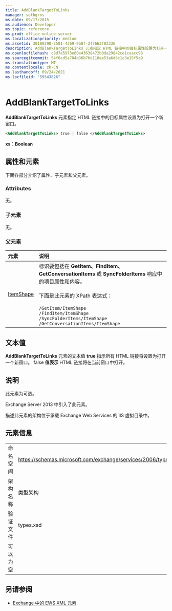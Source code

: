 ```yaml
---
title: AddBlankTargetToLinks
manager: sethgros
ms.date: 09/17/2015
ms.audience: Developer
ms.topic: reference
ms.prod: office-online-server
ms.localizationpriority: medium
ms.assetid: 30180298-2501-4369-9b8f-2f7663f02336
description: AddBlankTargetToLinks 元素指定 HTML 链接中的目标属性设置为打开一个新窗口。
ms.openlocfilehash: c8d7a5973e60e43638472b0da29842ce1caacc98
ms.sourcegitcommit: 54f6cd5a704b36b76d110ee53a6d6c1c3e15f5a9
ms.translationtype: MT
ms.contentlocale: zh-CN
ms.lasthandoff: 09/24/2021
ms.locfileid: "59543826"
---
```

# <a name="addblanktargettolinks"></a>AddBlankTargetToLinks

**AddBlankTargetToLinks** 元素指定 HTML 链接中的目标属性设置为打开一个新窗口。 
  
```XML
<AddBlankTargetToLinks> true | false </AddBlankTargetToLinks>
```

**xs：Boolean**

## <a name="attributes-and-elements"></a>属性和元素

下面各部分介绍了属性、子元素和父元素。
  
### <a name="attributes"></a>Attributes

无。
  
### <a name="child-elements"></a>子元素

无。
  
### <a name="parent-elements"></a>父元素

|**元素**|**说明**|
|:-----|:-----|
|[ItemShape](itemshape.md) <br/> | 标识要包括在 **GetItem、FindItem、GetConversationItems** 或 **SyncFolderItems** 响应中的项目属性和内容。  <br/><br/>  下面是此元素的 XPath 表达式：<br/><br/>  `/GetItem/ItemShape` <br/>  `/FindItem/ItemShape` <br/>  `/SyncFolderItems/ItemShape` <br/>  `/GetConversationItems/ItemShape` <br/> |
   
## <a name="text-value"></a>文本值

**AddBlankTargetToLinks** 元素的文本值 **true** 指示所有 HTML 链接将设置为打开一个新窗口。 false **值表示** HTML 链接将在当前窗口中打开。 
  
## <a name="remarks"></a>说明

此元素为可选。
  
Exchange Server 2013 中引入了此元素。
  
描述此元素的架构位于承载 Exchange Web Services 的 IIS 虚拟目录中。
  
## <a name="element-information"></a>元素信息

|||
|:-----|:-----|
|命名空间  <br/> |https://schemas.microsoft.com/exchange/services/2006/types  <br/> |
|架构名称  <br/> |类型架构  <br/> |
|验证文件  <br/> |types.xsd  <br/> |
|可以为空  <br/> ||
   
## <a name="see-also"></a>另请参阅

- [Exchange 中的 EWS XML 元素](ews-xml-elements-in-exchange.md)

